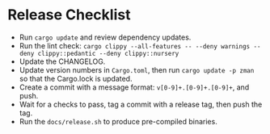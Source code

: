 # Release Checklist

- Run `cargo update` and review dependency updates.
- Run the lint check: `cargo clippy --all-features -- --deny warnings --deny clippy::pedantic --deny clippy::nursery`
- Update the CHANGELOG.
- Update version numbers in `Cargo.toml`, then run `cargo update -p zman` so that the Cargo.lock is updated.
- Create a commit with a message format: `v[0-9]+.[0-9]+.[0-9]+`, and push.
- Wait for a checks to pass, tag a commit with a release tag, then push the tag.
- Run the `docs/release.sh` to produce pre-compiled binaries.
